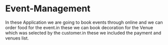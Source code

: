 # Event-Management
In these Application we are going to book events through online and we can order food for the event.in these we can book decoration for the Venue which was selected by the customer.in these we included the payment and venues list.

